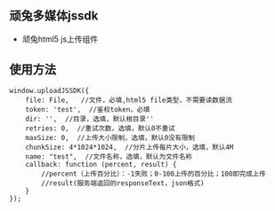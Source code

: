 ## 顽兔多媒体jssdk

* 顽兔html5 js上传组件

## 使用方法

    window.uploadJSSDK({
        file: File,   //文件，必填,html5 file类型，不需要读数据流
        token: 'test',  //鉴权token，必填
        dir: '',  //目录，选填，默认根目录''
        retries: 0,  //重试次数，选填，默认0不重试
        maxSize: 0,  //上传大小限制，选填，默认0没有限制
        chunkSize: 4*1024*1024,  //分片上传每片大小，选填，默认4M
        name: "test",  //文件名称，选填，默认为文件名称
        callback: function (percent, result) {
            //percent（上传百分比）：-1失败；0-100上传的百分比；100即完成上传
            //result(服务端返回的responseText，json格式)
        }
    });